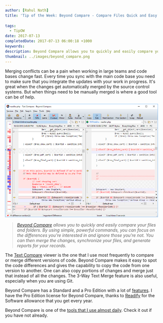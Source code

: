 ```yaml
---
author: [Rahul Nath]
title: 'Tip of the Week: Beyond Compare - Compare Files Quick and Easy'
  
tags:
  - TipOW
date: 2017-07-13
completedDate: 2017-07-13 06:00:18 +1000
keywords:
description: Beyond Compare allows you to quickly and easily compare your files and folders.
thumbnail: ../images/beyond_compare.png
---
```


Merging conflicts can be a pain when working in large teams and code bases change fast. Every time you sync with the main code base you need to make sure that you integrate the updates with your work in progress. It's great when the changes get automatically merged by the source control systems. But when things need to be manually merged is where a good tool can be of help.

<img src="../images/beyond_compare.png" class="center" alt="Beyond Compare" />

> _[Beyond Compare](http://www.scootersoftware.com/index.php) allows you to quickly and easily compare your files and folders. By using simple, powerful commands, you can focus on the differences you're interested in and ignore those you're not. You can then merge the changes, synchronize your files, and generate reports for your records._

The [Text Compare](http://www.scootersoftware.com/features.php?zz=features_multifaceted) viewer is the one that I use most frequently to compare or merge different versions of code. Beyond Compare makes it easy to spot the code differences and gives the capability to copy the code from one version to another. One can also copy portions of changes and merge just that instead of all the changes. The 3-Way Text Merge feature is also useful, especially when you are using Git.

Beyond Compare has a Standard and a Pro Edition with a lot of [features](http://www.scootersoftware.com/features.php?zz=features_list). I have the Pro Edition license for Beyond Compare, thanks to [Readify](http://www.rahulpnath.com/blog/finding-a-job-abroad/) for the Software allowance that you get every year.

Beyond Compare is one of the [tools that I use almost daily](http://www.rahulpnath.com/blog/tools-that-I-use/). Check it out if you have not already.

